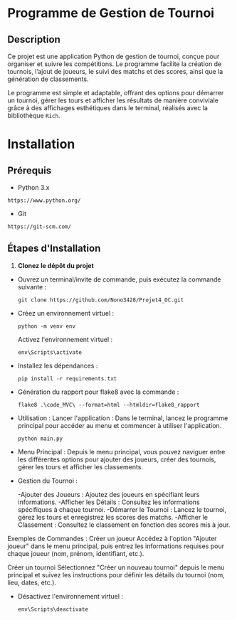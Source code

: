 # Programme de Gestion de Tournoi

## Description
Ce projet est une application Python de gestion de tournoi, conçue pour organiser et suivre les compétitions. Le programme facilite la création de tournois, l’ajout de joueurs, le suivi des matchs et des scores, ainsi que la génération de classements. 

Le programme est simple et adaptable, offrant des options pour démarrer un tournoi, gérer les tours et afficher les résultats de manière conviviale grâce à des affichages esthétiques dans le terminal, réalisés avec la bibliothèque `Rich`.

# Installation

## Prérequis
- Python 3.x
```
https://www.python.org/
```
- Git  
```
https://git-scm.com/
```

## Étapes d'Installation
1. **Clonez le dépôt du projet**  
- Ouvrez un terminal/invite de commande, puis exécutez la commande suivante :
   ```
   git clone https://github.com/Nono3428/Projet4_OC.git
    ```
- Créez un environnement virtuel :
    ```
    python -m venv env
    ```
    Activez l'environnement virtuel :
    ```
    env\Scripts\activate
    ```
- Installez les dépendances :
    ```
    pip install -r requirements.txt
    ```
- Génération du rapport pour flake8 avec la commande :
    ```
    flake8 .\code_MVC\ --format=html --htmldir=flake8_rapport
    ```
- Utilisation :
Lancer l'application : Dans le terminal, lancez le programme principal pour accéder au menu et commencer à utiliser l'application.
    ```
    python main.py
    ```
- Menu Principal : Depuis le menu principal, vous pouvez naviguer entre les différentes options pour ajouter des joueurs, créer des tournois, gérer les tours et afficher les classements.

- Gestion du Tournoi :

    -Ajouter des Joueurs : Ajoutez des joueurs en spécifiant leurs informations.
    -Afficher les Détails : Consultez les informations spécifiques à chaque tournoi.
    -Démarrer le Tournoi : Lancez le tournoi, gérez les tours et enregistrez les scores des matchs.
    -Afficher le Classement : Consultez le classement en fonction des scores mis à jour.

Exemples de Commandes :
Créer un joueur
Accédez à l'option "Ajouter joueur" dans le menu principal, puis entrez les informations requises pour chaque joueur (nom, prénom, identifiant, etc.).

Créer un tournoi
Sélectionnez "Créer un nouveau tournoi" depuis le menu principal et suivez les instructions pour définir les détails du tournoi (nom, lieu, dates, etc.).

- Désactivez l'environnement virtuel :
    ```
    env\Scripts\deactivate
    ```